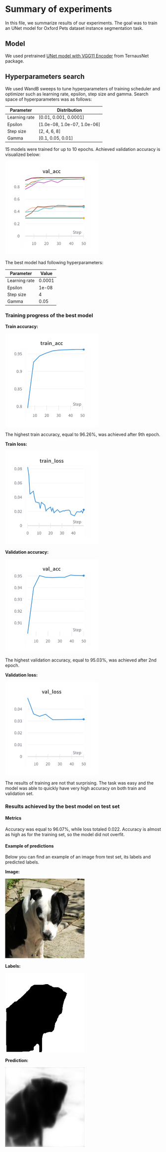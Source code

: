 # Summary of experiments

In this file, we summarize results of our experiments.
The goal was to train an UNet model for Oxford Pets dataset instance segmentation task.

## Model

We used pretrained [UNet model with VGG11 Encoder](https://arxiv.org/abs/1801.05746) from TernausNet package.

## Hyperparameters search

We used WandB sweeps to tune hyperparameters of training scheduler and optimizer such as learning rate, epsilon, step size and gamma.
Search space of hyperparameters was as follows:

| Parameter     | Distribution                |
|---------------|-----------------------------|
| Learning rate | [0.01, 0.001, 0.0001]       |
| Epsilon       | [1.0e-08, 1.0e-07, 1.0e-06] |
| Step size     | [2, 4, 6, 8]                |
| Gamma         | [0.1, 0.05, 0.01]           |


15 models were trained for up to 10 epochs.
Achieved validation accuracy is visualized below:

<img src="../data/08_reporting/all_models_acc.png" width="300" height="300">

The best model had following hyperparameters: 

| Parameter     | Value  |
|---------------|--------|
| Learning rate | 0.0001 |
| Epsilon       | 1e-08  |
| Step size     | 4      |
| Gamma         | 0.05   |

### Training progress of the best model

**Train accuracy:**

<img src="../data/08_reporting/train_acc.png" width="300" height="300">

The highest train accuracy, equal to 96.26%, was achieved after 9th epoch.

**Train loss:**

<img src="../data/08_reporting/train_loss.png" width="300" height="300">

**Validation accuracy:**

<img src="../data/08_reporting/val_acc.png" width="300" height="300">

The highest validation accuracy, equal to 95.03%, was achieved after 2nd epoch.

**Validation loss:**

<img src="../data/08_reporting/val_loss.png" width="300" height="300">

The results of training are not that surprising. 
The task was easy and the model was able to quickly have very high accuracy on both train and validation set.

### Results achieved by the best model on test set

#### Metrics

Accuracy was equal to 96.07%, while loss totaled 0.022.
Accuracy is almost as high as for the training set, so the model did not overfit.

#### Example of predictions

Below you can find an example of an image from test set, its labels and predicted labels.

**Image:**

![](../data/08_reporting/dog_input.png)

**Labels:**

![](../data/08_reporting/dog_labels.png)

**Prediction:**

![](../data/08_reporting/dog_preds.png)